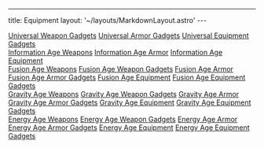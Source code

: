 ---
title: Equipment
layout: '~/layouts/MarkdownLayout.astro'
---<div class="border-t border-slate-200 dark:border-slate-700">
  <div class="flex flex-wrap border-b border-slate-200 dark:border-slate-700">
    <a href="/future.d20.srd/equipment/gadgets.universal.weapons" class="flex items-center h-16 px-4 hover:underline w-full lg:w-1/3">Universal Weapon Gadgets</a>
    <a href="/future.d20.srd/equipment/gadgets.universal.armor" class="flex items-center h-16 px-4 hover:underline w-full lg:w-1/3 border-t lg:border-t-0 lg:border-l border-slate-200 dark:border-slate-700">Universal Armor Gadgets</a>
    <a href="/future.d20.srd/equipment/gadgets.universal.equipment" class="flex items-center h-16 px-4 hover:underline w-full lg:w-1/3 border-t lg:border-t-0 lg:border-l border-slate-200 dark:border-slate-700">Universal Equipment Gadgets</a>
  </div>
</div>
<div class="border-t border-slate-200 dark:border-slate-700">
  <div class="flex flex-wrap border-b border-slate-200 dark:border-slate-700">
    <a href="/future.d20.srd/equipment/information.age.weapons" class="flex items-center h-16 px-4 hover:underline w-full lg:w-1/3">Information Age Weapons</a>
    <a href="/future.d20.srd/equipment/information.age.armor" class="flex items-center h-16 px-4 hover:underline w-full lg:w-1/3 border-t lg:border-t-0 lg:border-l border-slate-200 dark:border-slate-700">Information Age Armor</a>
    <a href="/future.d20.srd/equipment/information.age.equipment" class="flex items-center h-16 px-4 hover:underline w-full lg:w-1/3 border-t lg:border-t-0 lg:border-l border-slate-200 dark:border-slate-700">Information Age Equipment</a>
  </div>
</div>
<div class="border-t border-slate-200 dark:border-slate-700">
  <!-- Row 1 -->
  <div class="flex flex-wrap border-b border-slate-200 dark:border-slate-700">
    <a href="/future.d20.srd/equipment/fusion.age.weapons" class="flex items-center h-16 px-4 hover:underline w-full lg:w-1/3">Fusion Age Weapons</a>
    <a href="/future.d20.srd/equipment/fusion.age.weapon.gadgets" class="flex items-center h-16 px-4 hover:underline w-full lg:w-1/3 border-t lg:border-t-0 lg:border-l border-slate-200 dark:border-slate-700">Fusion Age Weapon Gadgets</a>
    <a href="/future.d20.srd/equipment/fusion.age.armor" class="flex items-center h-16 px-4 hover:underline w-full lg:w-1/3 border-t lg:border-t-0 lg:border-l border-slate-200 dark:border-slate-700">Fusion Age Armor</a>
  </div>
  <!-- Row 2 -->
  <div class="flex flex-wrap border-b border-slate-200 dark:border-slate-700">
    <a href="/future.d20.srd/equipment/fusion.age.armor.gadgets" class="flex items-center h-16 px-4 hover:underline w-full lg:w-1/3">Fusion Age Armor Gadgets</a>
    <a href="/future.d20.srd/equipment/fusion.age.equipment" class="flex items-center h-16 px-4 hover:underline w-full lg:w-1/3 border-t lg:border-t-0 lg:border-l border-slate-200 dark:border-slate-700">Fusion Age Equipment</a>
    <a href="/future.d20.srd/equipment/fusion.age.equipment.gadgets" class="flex items-center h-16 px-4 hover:underline w-full lg:w-1/3 border-t lg:border-t-0 lg:border-l border-slate-200 dark:border-slate-700">Fusion Age Equipment Gadgets</a>
  </div>
</div>
<div class="border-t border-slate-200 dark:border-slate-700">
  <!-- Row 1 -->
  <div class="flex flex-wrap border-b border-slate-200 dark:border-slate-700">
    <a href="/future.d20.srd/equipment/gravity.age.weapons" class="flex items-center h-16 px-4 hover:underline w-full lg:w-1/3">Gravity Age Weapons</a>
    <a href="/future.d20.srd/equipment/gravity.age.weapon.gadgets" class="flex items-center h-16 px-4 hover:underline w-full lg:w-1/3 border-t lg:border-t-0 lg:border-l border-slate-200 dark:border-slate-700">Gravity Age Weapon Gadgets</a>
    <a href="/future.d20.srd/equipment/gravity.age.armor" class="flex items-center h-16 px-4 hover:underline w-full lg:w-1/3 border-t lg:border-t-0 lg:border-l border-slate-200 dark:border-slate-700">Gravity Age Armor</a>
  </div>
  <!-- Row 2 -->
  <div class="flex flex-wrap border-b border-slate-200 dark:border-slate-700">
    <a href="/future.d20.srd/equipment/gravity.age.armor.gadgets" class="flex items-center h-16 px-4 hover:underline w-full lg:w-1/3">Gravity Age Armor Gadgets</a>
    <a href="/future.d20.srd/equipment/gravity.age.equipment" class="flex items-center h-16 px-4 hover:underline w-full lg:w-1/3 border-t lg:border-t-0 lg:border-l border-slate-200 dark:border-slate-700">Gravity Age Equipment</a>
    <a href="/future.d20.srd/equipment/gravity.age.equipment.gadgets" class="flex items-center h-16 px-4 hover:underline w-full lg:w-1/3 border-t lg:border-t-0 lg:border-l border-slate-200 dark:border-slate-700">Gravity Age Equipment Gadgets</a>
  </div>
</div>
<div class="border-t border-slate-200 dark:border-slate-700">
  <!-- Row 1 -->
  <div class="flex flex-wrap border-b border-slate-200 dark:border-slate-700">
    <a href="/future.d20.srd/equipment/energy.age.weapons" class="flex items-center h-16 px-4 hover:underline w-full lg:w-1/3">Energy Age Weapons</a>
    <a href="/future.d20.srd/equipment/energy.age.weapon.gadgets" class="flex items-center h-16 px-4 hover:underline w-full lg:w-1/3 border-t lg:border-t-0 lg:border-l border-slate-200 dark:border-slate-700">Energy Age Weapon Gadgets</a>
    <a href="/future.d20.srd/equipment/energy.age.armor" class="flex items-center h-16 px-4 hover:underline w-full lg:w-1/3 border-t lg:border-t-0 lg:border-l border-slate-200 dark:border-slate-700">Energy Age Armor</a>
  </div>
  <!-- Row 2 -->
  <div class="flex flex-wrap border-b border-slate-200 dark:border-slate-700">
    <a href="/future.d20.srd/equipment/energy.age.armor.gadgets" class="flex items-center h-16 px-4 hover:underline w-full lg:w-1/3">Energy Age Armor Gadgets</a>
    <a href="/future.d20.srd/equipment/energy.age.equipment" class="flex items-center h-16 px-4 hover:underline w-full lg:w-1/3 border-t lg:border-t-0 lg:border-l border-slate-200 dark:border-slate-700">Energy Age Equipment</a>
    <a href="/future.d20.srd/equipment/energy.age.equipment.gadgets" class="flex items-center h-16 px-4 hover:underline w-full lg:w-1/3 border-t lg:border-t-0 lg:border-l border-slate-200 dark:border-slate-700">Energy Age Equipment Gadgets</a>
  </div>
</div>